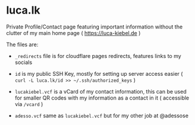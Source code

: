 # luca.lk

Private Profile/Contact page featuring important information without the clutter of my main home page ( https://luca-kiebel.de )

The files are:
 - `_redirects` file is for cloudflare pages redirects, features links to my socials

 - `id` is my public SSH Key, mostly for setting up server access easier ( `curl -L luca.lk/id >> ~/.ssh/authorized_keys` )

 - `lucakiebel.vcf` is a vCard of my contact information, this can be used for smaller QR codes with my information as a contact in it ( accessible via `/vcard` )

 - `adesso.vcf` same as `lucakiebel.vcf` but for my other job at @adessose
